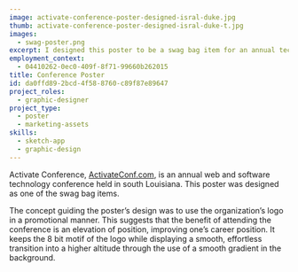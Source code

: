 ```yaml
---
image: activate-conference-poster-designed-isral-duke.jpg
thumb: activate-conference-poster-designed-isral-duke-t.jpg
images:
  - swag-poster.png
excerpt: I designed this poster to be a swag bag item for an annual technology conference.
employment_context:
  - 04410262-0ec0-409f-8f71-99660b262015
title: Conference Poster
id: da0ffd89-2bcd-4f58-8760-c89f87e89647
project_roles:
  - graphic-designer
project_type:
  - poster
  - marketing-assets
skills:
  - sketch-app
  - graphic-design
---
```

<p>Activate Conference, <a href="http://www.activateconf.com" target="_blank">ActivateConf.com</a>, is an annual web and software technology conference held in south Louisiana. This poster was designed as one of the swag bag items.
</p>
<p>The concept guiding the poster’s design was to use the organization’s logo in a promotional manner. This suggests that the benefit of attending the conference is an elevation of position, improving one’s career position. It keeps the 8 bit motif of the logo while displaying a smooth, effortless transition into a higher altitude through the use of a smooth gradient in the background.
</p>